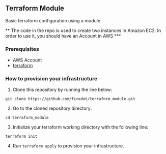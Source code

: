 ## Terraform Module

Basic terraform configuration using a module 


** The code in the repo is used to create two instances in 
    Amazon EC2. 
    In order to use it, you should have an Account in AWS ***

### Prerequisites

   * AWS Account
   * [terraform](https://www.terraform.io/intro/getting-started/install.html)

### How to provision your infrastructure

   1. Clone this repository by running the line below: 

   
    git clone https://github.com/firedot/terraform_module.git 
  
   2. Go to the cloned repository directory: 

   
    cd terraform_module
  
   3. Initialize your terraform working directory with the following line: 
   ```
   terraform init
   ````
   4. Run ``` terraform apply ``` to provision your infrastructure. 
